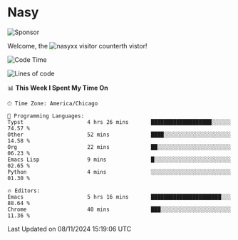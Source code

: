 # Nasy

<!--
<p align="center">
<img height="200" src="https://github-readme-stats.vercel.app/api?username=nasyxx&count_private=true&show_icons=true&theme=dracula&include_all_commits=true"/>
<img height="200" src="https://github-readme-stats.vercel.app/api/top-langs/?username=nasyxx&theme=dracula&hide=html,jupyter+notebook&count_private=true&show_icons=true"/>
</p>

  
----------------
-->

![Sponsor](https://img.shields.io/static/v1.svg?label=Sponsor&message=%E2%9D%A4&logo=GitHub&style=flat&color=pink)
 
Welcome, the ![nasyxx visitor counter](https://count.getloli.com/get/@nasyxx?theme=rule34)th vistor!
 
<!--START_SECTION:waka-->
![Code Time](http://img.shields.io/badge/Code%20Time-4%2C720%20hrs%206%20mins-blue)

![Lines of code](https://img.shields.io/badge/From%20Hello%20World%20I%27ve%20Written-6.3%20million%20lines%20of%20code-blue)

📊 **This Week I Spent My Time On** 

```text
🕑︎ Time Zone: America/Chicago

💬 Programming Languages: 
Typst                    4 hrs 26 mins       ███████████████████░░░░░░   74.57 % 
Other                    52 mins             ████░░░░░░░░░░░░░░░░░░░░░   14.58 % 
Org                      22 mins             ██░░░░░░░░░░░░░░░░░░░░░░░   06.23 % 
Emacs Lisp               9 mins              █░░░░░░░░░░░░░░░░░░░░░░░░   02.65 % 
Python                   4 mins              ░░░░░░░░░░░░░░░░░░░░░░░░░   01.30 % 

🔥 Editors: 
Emacs                    5 hrs 16 mins       ██████████████████████░░░   88.64 % 
Chrome                   40 mins             ███░░░░░░░░░░░░░░░░░░░░░░   11.36 % 
```


 Last Updated on 08/11/2024 15:19:06 UTC
<!--END_SECTION:waka-->

<!-- ![visitors](https://visitor-badge.laobi.icu/badge?page_id=nasyxx.nasyxx) -->
